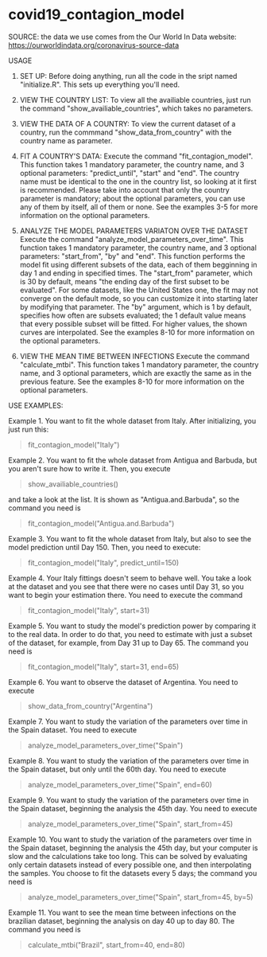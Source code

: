 # covid19_contagion_model

SOURCE: the data we use comes from the Our World In Data website: https://ourworldindata.org/coronavirus-source-data

USAGE

1. SET UP:
Before doing anything, run all the code in the sript named "initialize.R". This sets up everything you'll need.

2. VIEW THE COUNTRY LIST:
To view all the availiable countries, just run the command "show_availiable_countries", which takes no parameters.

3. VIEW THE DATA OF A COUNTRY:
To view the current dataset of a country, run the commmand "show_data_from_country" with the country name as parameter.

4. FIT A COUNTRY'S DATA:
Execute the command "fit_contagion_model". This function takes 1 mandatory parameter, the country name, and 3 optional parameters: "predict_until", "start" and "end". The country name must be identical to the one in the country list, so looking at it first is recommended. Please take into account that only the country parameter is mandatory; about the optional parameters, you can use any of them by itself, all of them or none. See the examples 3-5 for more information on the optional parameters. 

5. ANALYZE THE MODEL PARAMETERS VARIATON OVER THE DATASET
Execute the command "analyze_model_parameters_over_time". This function takes 1 mandatory parameter, the country name, and 3 optional parameters: "start_from", "by" and "end". This function performs the model fit using different subsets of the data, each of them begginning in day 1 and ending in specified times. The "start_from" parameter, which is 30 by default, means "the ending day of the first subset to be evaluated". For some datasets, like the United States one, the fit may not converge on the default mode, so you can customize it into starting later by modifying that parameter. The "by" argument, which is 1 by default, specifies how often are subsets evaluated; the 1 default value means that every possible subset will be fitted. For higher values, the shown curves are interpolated. See the examples 8-10 for more information on the optional parameters.

6. VIEW THE MEAN TIME BETWEEN INFECTIONS
Execute the command "calculate_mtbi". This function takes 1 mandatory parameter, the country name, and 3 optional parameters, which are exactly the same as in the previous feature. See the examples 8-10 for more information on the optional parameters.


USE EXAMPLES:

Example 1. You want to fit the whole dataset from Italy. After initializing, you just run this:
>fit_contagion_model("Italy")

Example 2. You want to fit the whole dataset from Antigua and Barbuda, but you aren't sure how to write it. Then, you execute
>show_availiable_countries()

and take a look at the list. It is shown as "Antigua.and.Barbuda", so the command you need is
>fit_contagion_model("Antigua.and.Barbuda")

Example 3. You want to fit the whole dataset from Italy, but also to see the model prediction until Day 150. Then, you need to execute:
>fit_contagion_model("Italy", predict_until=150)

Example 4. Your Italy fittings doesn't seem to behave well. You take a look at the dataset and you see that there were no cases until Day 31, so you want to begin your estimation there. You need to execute the command
>fit_contagion_model("Italy", start=31)

Example 5. You want to study the model's prediction power by comparing it to the real data. In order to do that, you need to estimate with just a subset of the dataset, for example, from Day 31 up to Day 65. The command you need is
>fit_contagion_model("Italy", start=31, end=65)

Example 6. You want to observe the dataset of Argentina. You need to execute
>show_data_from_country("Argentina")

Example 7. You want to study the variation of the parameters over time in the Spain dataset. You need to execute
>analyze_model_parameters_over_time("Spain")

Example 8. You want to study the variation of the parameters over time in the Spain dataset, but only until the 60th day. You need to execute
>analyze_model_parameters_over_time("Spain", end=60)

Example 9. You want to study the variation of the parameters over time in the Spain dataset, beginning the analysis the 45th day. You need to execute
>analyze_model_parameters_over_time("Spain", start_from=45)

Example 10. You want to study the variation of the parameters over time in the Spain dataset, beginning the analysis the 45th day, but your computer is slow and the calculations take too long. This can be solved by evaluating only certain datasets instead of every possible one, and then interpolating the samples. You choose to fit the datasets every 5 days; the command you need is 
>analyze_model_parameters_over_time("Spain", start_from=45, by=5)

Example 11. You want to see the mean time between infections on the brazilian dataset, beginning the analysis on day 40 up to day 80. The command you need is
>calculate_mtbi("Brazil", start_from=40, end=80)
